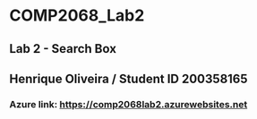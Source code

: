 # COMP2068_Lab2
## Lab 2 - Search Box
## Henrique Oliveira / Student ID 200358165

### Azure link: https://comp2068lab2.azurewebsites.net
